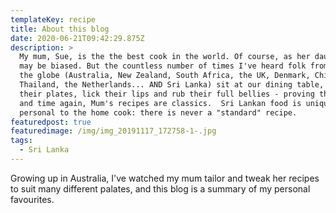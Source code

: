 ```yaml
---
templateKey: recipe
title: About this blog
date: 2020-06-21T09:42:29.875Z
description: >
  My mum, Sue, is the the best cook in the world. Of course, as her daughter, I
  may be biased. But the countless number of times I've heard folk from all over
  the globe (Australia, New Zealand, South Africa, the UK, Denmark, China,
  Thailand, the Netherlands... AND Sri Lanka) sit at our dining table, clean
  their plates, lick their lips and rub their full bellies - proving that, time
  and time again, Mum's recipes are classics.  Sri Lankan food is uniquely
  personal to the home cook: there is never a "standard" recipe. 
featuredpost: true
featuredimage: /img/img_20191117_172758-1-.jpg
tags:
  - Sri Lanka
---
```

Growing up in Australia, I've watched my mum tailor and tweak her recipes to suit many different palates, and this blog is a summary of my personal favourites.